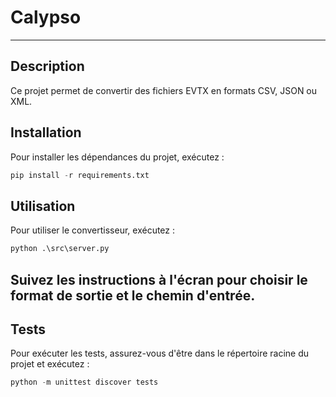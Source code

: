 # Calypso 
-----
## Description
Ce projet permet de convertir des fichiers EVTX en formats CSV, JSON ou XML.

## Installation
Pour installer les dépendances du projet, exécutez :
```python
pip install -r requirements.txt
```	
## Utilisation
Pour utiliser le convertisseur, exécutez :
```python	
python .\src\server.py
```	
Suivez les instructions à l'écran pour choisir le format de sortie et le chemin d'entrée.
-----
## Tests
Pour exécuter les tests, assurez-vous d'être dans le répertoire racine du projet et exécutez :

```python	
python -m unittest discover tests
```	
